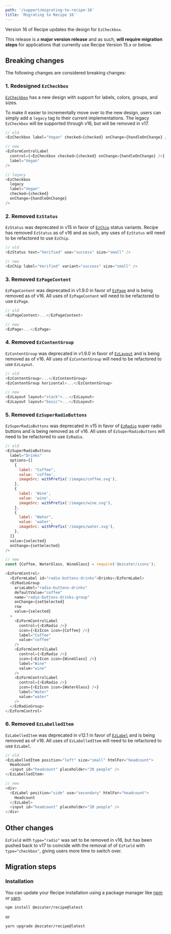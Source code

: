 ```yaml
---
path: '/support/migrating-to-recipe-16'
title: 'Migrating to Recipe 16'
---
```


Version 16 of Recipe updates the design for `EzCheckbox`.

This release is a **major version release** and as such, **will require migration steps** for applications that currently use Recipe Version 15.x or below.

## Breaking changes

The following changes are considered breaking changes:

### 1. Redesigned `EzCheckbox`

[`EzCheckbox`](/components/ez-checkbox) has a new design with support for labels, colors, groups, and sizes.

To make it easier to incrementally move over to the new design, users can simply add a `legacy` tag to their current implementations. The legacy `EzCheckbox` will be supported through v16, but will be removed in v17.

```js
// old
<EzCheckbox label="Vegan" checked={checked} onChange={handleOnChange} />

// new
<EzFormControlLabel
  control={<EzCheckbox checked={checked} onChange={handleOnChange} />}
  label="Vegan"
/>

// legacy
<EzCheckbox
  legacy
  label="Vegan"
  checked={checked}
  onChange={handleOnChange}
/>

```

### 2. Removed `EzStatus`

`EzStatus` was deprecated in v15 in favor of [`EzChip`](/components/ez-chip/#status) status variants. Recipe has removed `EzStatus` as of v16 and as such, any uses of `EzStatus` will need to be refactored to use `EzChip`.

```js
// old
<EzStatus text="Verified" use="success" size="small" />

// new
<EzChip label="Verified" variant="success" size="small" />
```

### 3. Removed `EzPageContent`

`EzPageContent` was deprecated in v1.9.0 in favor of [`EzPage`](/components/ez-page) and is being removed as of v16. All uses of `EzPageContent` will need to be refactored to use `EzPage`.

```js
// old
<EzPageContent>...</EzPageContent>

// new
<EzPage>...</EzPage>
```

### 4. Removed `EzContentGroup`

`EzContentGroup` was deprecated in v1.9.0 in favor of [`EzLayout`](/components/ez-layout) and is being removed as of v16. All uses of `EzContentGroup` will need to be refactored to use `EzLayout`.

```js
// old
<EzContentGroup>...</EzContentGroup>
<EzContentGroup horizontal>...</EzContentGroup>

// new
<EzLayout layout="stack">...</EzLayout>
<EzLayout layout="basic">...</EzLayout>
```

### 5. Removed `EzSuperRadioButtons`

`EzSuperRadioButtons` was deprecated in v15 in favor of [`EzRadio`](/components/ez-radio/#super-radio-buttons) super radio buttons and is being removed as of v16. All uses of `EzSuperRadioButtons` will need to be refactored to use `EzRadio`.

```js
// old
<EzSuperRadioButtons
  label="Drinks"
  options={[
    {
      label: "Coffee",
      value: 'coffee',
      imageSrc: withPrefix('/images/coffee.svg'),
    },
    {
      label: 'Wine',
      value: 'wine',
      imageSrc: withPrefix('/images/wine.svg'),
    },
    {
      label: "Water",
      value: 'water',
      imageSrc: withPrefix('/images/water.svg'),
    },
  ]}
  value={selected}
  onChange={setSelected}
/>

// new
const {Coffee, WaterGlass, WineGlass} = require('@ezcater/icons');

<EzFormControl>
  <EzFormLabel id="radio-buttons-drinks">Drinks</EzFormLabel>
  <EzRadioGroup
    ariaLabel="radio-buttons-drinks"
    defaultValue="coffee"
    name="radio-buttons-drinks-group"
    onChange={setSelected}
    row
    value={selected}
  >
    <EzFormControlLabel
      control={<EzRadio />}
      icon={<EzIcon icon={Coffee} />}
      label="Coffee"
      value="coffee"
    />
    <EzFormControlLabel
      control={<EzRadio />}
      icon={<EzIcon icon={WineGlass} />}
      label="Wine"
      value="wine"
    />
    <EzFormControlLabel
      control={<EzRadio />}
      icon={<EzIcon icon={WaterGlass} />}
      label="Water"
      value="water"
    />
  </EzRadioGroup>
</EzFormControl>
```

### 6. Removed `EzLabelledItem`

`EzLabelledItem` was deprecated in v12.1 in favor of [`EzLabel`](/components/ez-label) and is being removed as of v16. All uses of `EzLabelledItem` will need to be refactored to use `EzLabel`.

```js
// old
<EzLabelledItem position="left" size="small" htmlFor="headcount">
  Headcount
  <input id="headcount" placeholder="20 people" />
</EzLabelledItem>

// new
<div>
  <EzLabel position="side" use="secondary" htmlFor="headcount">
    Headcount
  </EzLabel>
  <input id="headcount" placeholder="20 people" />
</div>
```

## Other changes

`EzField` with `type="radio"` was set to be removed in v16, but has been pushed back to v17 to coincide with the removal of of `EzField` with `type="checkbox"`, giving users more time to switch over.

## Migration steps

### Installation

You can update your Recipe installation using a package manager like [npm](https://docs.npmjs.com/cli/v6/commands/npm) or [yarn](https://classic.yarnpkg.com/lang/en/).

```term
npm install @ezcater/recipe@latest
```

or

```term
yarn upgrade @ezcater/recipe@latest
```
